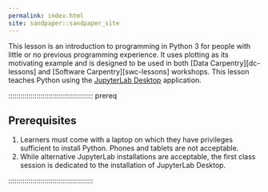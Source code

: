 ```yaml
---
permalink: index.html
site: sandpaper::sandpaper_site
---
```


This lesson is an introduction to programming in Python 3 for people with little or no previous
programming experience. It uses plotting as its motivating example and is designed to be used in
both [Data Carpentry][dc-lessons] and [Software Carpentry][swc-lessons] workshops.
This lesson teaches Python using the [JupyterLab Desktop](https://github.com/jupyterlab/jupyterlab-desktop) application.

::::::::::::::::::::::::::::::::::::::::::  prereq

## Prerequisites

1. Learners must come with a laptop on which they have privileges sufficient to install Python.
Phones and tablets are not acceptable.
2. While alternative JupyterLab installations are acceptable, the first class session is dedicated to the 
installation of JupyterLab Desktop.

:::::::::::::::::::::::::::::::::::::::::: 

